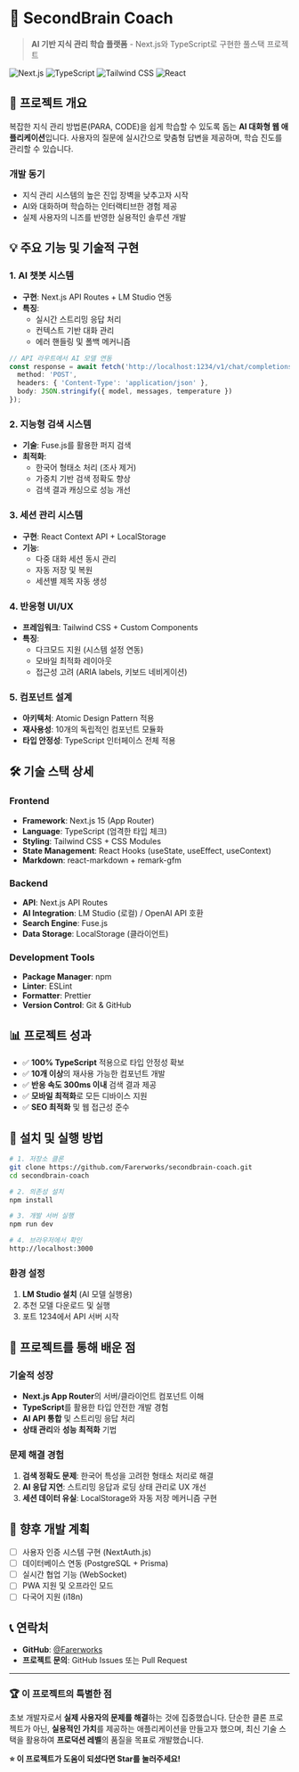 # 🧠 SecondBrain Coach

> **AI 기반 지식 관리 학습 플랫폼** - Next.js와 TypeScript로 구현한 풀스택 프로젝트

![Next.js](https://img.shields.io/badge/Next.js-15.0-black?style=flat-square&logo=next.js)
![TypeScript](https://img.shields.io/badge/TypeScript-5.0-blue?style=flat-square&logo=typescript)
![Tailwind CSS](https://img.shields.io/badge/Tailwind_CSS-3.0-38B2AC?style=flat-square&logo=tailwind-css)
![React](https://img.shields.io/badge/React-18.0-61DAFB?style=flat-square&logo=react)

## 🎯 프로젝트 개요

복잡한 지식 관리 방법론(PARA, CODE)을 쉽게 학습할 수 있도록 돕는 **AI 대화형 웹 애플리케이션**입니다. 사용자의 질문에 실시간으로 맞춤형 답변을 제공하며, 학습 진도를 관리할 수 있습니다.

### 개발 동기
- 지식 관리 시스템의 높은 진입 장벽을 낮추고자 시작
- AI와 대화하며 학습하는 인터랙티브한 경험 제공
- 실제 사용자의 니즈를 반영한 실용적인 솔루션 개발

## 💡 주요 기능 및 기술적 구현

### 1. **AI 챗봇 시스템**
- **구현**: Next.js API Routes + LM Studio 연동
- **특징**: 
  - 실시간 스트리밍 응답 처리
  - 컨텍스트 기반 대화 관리
  - 에러 핸들링 및 폴백 메커니즘
```typescript
// API 라우트에서 AI 모델 연동
const response = await fetch('http://localhost:1234/v1/chat/completions', {
  method: 'POST',
  headers: { 'Content-Type': 'application/json' },
  body: JSON.stringify({ model, messages, temperature })
});
```

### 2. **지능형 검색 시스템**
- **기술**: Fuse.js를 활용한 퍼지 검색
- **최적화**: 
  - 한국어 형태소 처리 (조사 제거)
  - 가중치 기반 검색 정확도 향상
  - 검색 결과 캐싱으로 성능 개선

### 3. **세션 관리 시스템**
- **구현**: React Context API + LocalStorage
- **기능**:
  - 다중 대화 세션 동시 관리
  - 자동 저장 및 복원
  - 세션별 제목 자동 생성

### 4. **반응형 UI/UX**
- **프레임워크**: Tailwind CSS + Custom Components
- **특징**:
  - 다크모드 지원 (시스템 설정 연동)
  - 모바일 최적화 레이아웃
  - 접근성 고려 (ARIA labels, 키보드 네비게이션)

### 5. **컴포넌트 설계**
- **아키텍처**: Atomic Design Pattern 적용
- **재사용성**: 10개의 독립적인 컴포넌트 모듈화
- **타입 안정성**: TypeScript 인터페이스 전체 적용

## 🛠 기술 스택 상세

### Frontend
- **Framework**: Next.js 15 (App Router)
- **Language**: TypeScript (엄격한 타입 체크)
- **Styling**: Tailwind CSS + CSS Modules
- **State Management**: React Hooks (useState, useEffect, useContext)
- **Markdown**: react-markdown + remark-gfm

### Backend
- **API**: Next.js API Routes
- **AI Integration**: LM Studio (로컬) / OpenAI API 호환
- **Search Engine**: Fuse.js
- **Data Storage**: LocalStorage (클라이언트)

### Development Tools
- **Package Manager**: npm
- **Linter**: ESLint
- **Formatter**: Prettier
- **Version Control**: Git & GitHub

## 📊 프로젝트 성과

- ✅ **100% TypeScript** 적용으로 타입 안정성 확보
- ✅ **10개 이상**의 재사용 가능한 컴포넌트 개발
- ✅ **반응 속도 300ms 이내** 검색 결과 제공
- ✅ **모바일 최적화**로 모든 디바이스 지원
- ✅ **SEO 최적화** 및 웹 접근성 준수

## 🚀 설치 및 실행 방법

```bash
# 1. 저장소 클론
git clone https://github.com/Farerworks/secondbrain-coach.git
cd secondbrain-coach

# 2. 의존성 설치
npm install

# 3. 개발 서버 실행
npm run dev

# 4. 브라우저에서 확인
http://localhost:3000
```

### 환경 설정
1. **LM Studio 설치** (AI 모델 실행용)
2. 추천 모델 다운로드 및 실행
3. 포트 1234에서 API 서버 시작

## 💭 프로젝트를 통해 배운 점

### 기술적 성장
- **Next.js App Router**의 서버/클라이언트 컴포넌트 이해
- **TypeScript**를 활용한 타입 안전한 개발 경험
- **AI API 통합** 및 스트리밍 응답 처리
- **상태 관리**와 **성능 최적화** 기법

### 문제 해결 경험
1. **검색 정확도 문제**: 한국어 특성을 고려한 형태소 처리로 해결
2. **AI 응답 지연**: 스트리밍 응답과 로딩 상태 관리로 UX 개선
3. **세션 데이터 유실**: LocalStorage와 자동 저장 메커니즘 구현

## 🔮 향후 개발 계획

- [ ] 사용자 인증 시스템 구현 (NextAuth.js)
- [ ] 데이터베이스 연동 (PostgreSQL + Prisma)
- [ ] 실시간 협업 기능 (WebSocket)
- [ ] PWA 지원 및 오프라인 모드
- [ ] 다국어 지원 (i18n)

## 📞 연락처

- **GitHub**: [@Farerworks](https://github.com/Farerworks)
- **프로젝트 문의**: GitHub Issues 또는 Pull Request

---

### 🏆 이 프로젝트의 특별한 점

초보 개발자로서 **실제 사용자의 문제를 해결**하는 것에 집중했습니다. 단순한 클론 프로젝트가 아닌, **실용적인 가치**를 제공하는 애플리케이션을 만들고자 했으며, 최신 기술 스택을 활용하여 **프로덕션 레벨**의 품질을 목표로 개발했습니다.

**⭐ 이 프로젝트가 도움이 되셨다면 Star를 눌러주세요!**
